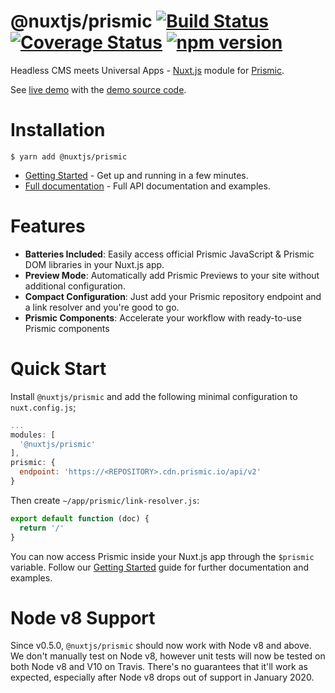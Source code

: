 # @nuxtjs/prismic [![Build Status](https://travis-ci.com/nuxt-community/prismic-module.svg?branch=master)](https://travis-ci.com/nuxt-community/prismic-module) [![Coverage Status](https://coveralls.io/repos/github/nuxt-community/prismic-module/badge.svg?branch=master)](https://coveralls.io/github/nuxt-community/prismic-module?branch=master) [![npm version](https://badge.fury.io/js/%40nuxtjs%2Fprismic.svg)](https://badge.fury.io/js/%40nuxtjs%2Fprismic)

Headless CMS meets Universal Apps - [Nuxt.js](https://nuxtjs.org) module for [Prismic](https://prismic.io).

See [live demo](https://nuxt-prismic.surge.sh) with the [demo source code](https://github.com/Atinux/nuxt-prismic-showcase).

# Installation

```
$ yarn add @nuxtjs/prismic
```

* [Getting Started](https://prismic-nuxt.js.org/docs/getting-started) - Get up and running in a few minutes.
* [Full documentation](https://prismic-nuxt.js.org/) - Full API documentation and examples.

# Features

* __Batteries Included__: Easily access official Prismic JavaScript & Prismic DOM libraries in your Nuxt.js app.
* __Preview Mode__: Automatically add Prismic Previews to your site without additional configuration.
* __Compact Configuration__: Just add your Prismic repository endpoint and a link resolver and you're good to go.
* __Prismic Components__: Accelerate your workflow with ready-to-use Prismic components

# Quick Start

Install `@nuxtjs/prismic` and add the following minimal configuration to `nuxt.config.js`;

```javascript
...
modules: [
  '@nuxtjs/prismic'
],
prismic: {
  endpoint: 'https://<REPOSITORY>.cdn.prismic.io/api/v2'
}
```

Then create `~/app/prismic/link-resolver.js`:

```js
export default function (doc) {
  return '/'
}
```

You can now access Prismic inside your Nuxt.js app through the `$prismic` variable. Follow our [Getting Started](https://prismic-nuxt.js.org/docs/getting-started) guide for further documentation and examples.

# Node v8 Support

Since v0.5.0, `@nuxtjs/prismic` should now work with Node v8 and above. We don't manually test on Node v8, however unit tests will now be tested on both Node v8 and V10 on Travis. There's no guarantees that it'll work as expected, especially after Node v8 drops out of support in January 2020.
